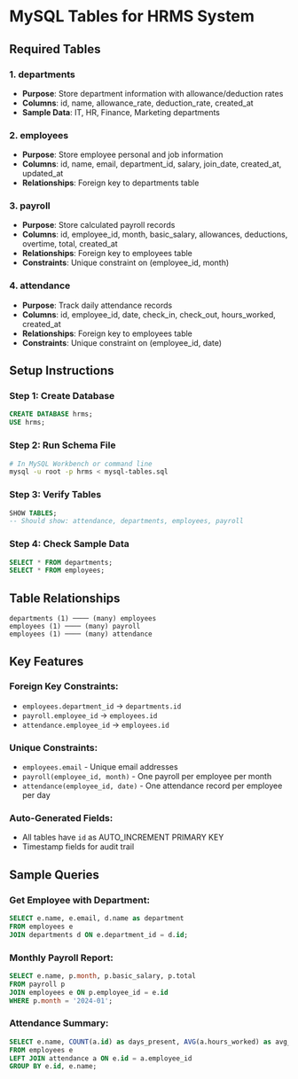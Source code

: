 # MySQL Tables for HRMS System

## Required Tables

### 1. **departments**
- **Purpose**: Store department information with allowance/deduction rates
- **Columns**: id, name, allowance_rate, deduction_rate, created_at
- **Sample Data**: IT, HR, Finance, Marketing departments

### 2. **employees** 
- **Purpose**: Store employee personal and job information
- **Columns**: id, name, email, department_id, salary, join_date, created_at, updated_at
- **Relationships**: Foreign key to departments table

### 3. **payroll**
- **Purpose**: Store calculated payroll records
- **Columns**: id, employee_id, month, basic_salary, allowances, deductions, overtime, total, created_at
- **Relationships**: Foreign key to employees table
- **Constraints**: Unique constraint on (employee_id, month)

### 4. **attendance**
- **Purpose**: Track daily attendance records
- **Columns**: id, employee_id, date, check_in, check_out, hours_worked, created_at
- **Relationships**: Foreign key to employees table
- **Constraints**: Unique constraint on (employee_id, date)

## Setup Instructions

### Step 1: Create Database
```sql
CREATE DATABASE hrms;
USE hrms;
```

### Step 2: Run Schema File
```bash
# In MySQL Workbench or command line
mysql -u root -p hrms < mysql-tables.sql
```

### Step 3: Verify Tables
```sql
SHOW TABLES;
-- Should show: attendance, departments, employees, payroll
```

### Step 4: Check Sample Data
```sql
SELECT * FROM departments;
SELECT * FROM employees;
```

## Table Relationships

```
departments (1) ──── (many) employees
employees (1) ──── (many) payroll
employees (1) ──── (many) attendance
```

## Key Features

### Foreign Key Constraints:
- `employees.department_id` → `departments.id`
- `payroll.employee_id` → `employees.id`
- `attendance.employee_id` → `employees.id`

### Unique Constraints:
- `employees.email` - Unique email addresses
- `payroll(employee_id, month)` - One payroll per employee per month
- `attendance(employee_id, date)` - One attendance record per employee per day

### Auto-Generated Fields:
- All tables have `id` as AUTO_INCREMENT PRIMARY KEY
- Timestamp fields for audit trail

## Sample Queries

### Get Employee with Department:
```sql
SELECT e.name, e.email, d.name as department 
FROM employees e 
JOIN departments d ON e.department_id = d.id;
```

### Monthly Payroll Report:
```sql
SELECT e.name, p.month, p.basic_salary, p.total 
FROM payroll p 
JOIN employees e ON p.employee_id = e.id 
WHERE p.month = '2024-01';
```

### Attendance Summary:
```sql
SELECT e.name, COUNT(a.id) as days_present, AVG(a.hours_worked) as avg_hours
FROM employees e 
LEFT JOIN attendance a ON e.id = a.employee_id 
GROUP BY e.id, e.name;
```